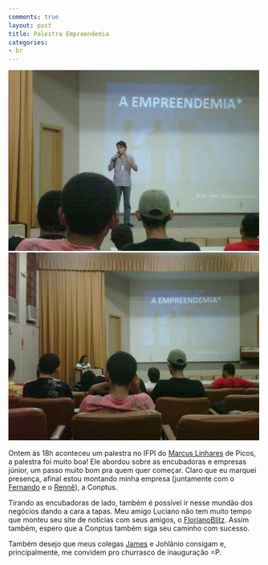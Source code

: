 ```yaml
---
comments: true
layout: post
title: Palestra Empreendemia
categories:
- br
---
```


<img src="assets/img/posts/empreendemia_1.jpg">

<img src="assets/img/posts/empreendemia_2.jpg">

Ontem às 18h aconteceu um palestra no IFPI do [Marcus Linhares](http://marcuslinhares.blogspot.com/) de Picos, a palestra foi muito boa! Ele abordou sobre as encubadoras e empresas júnior, um passo muito bom pra quem quer começar. Claro que eu marquei presença, afinal estou montando minha empresa (juntamente com o [Fernando](http://www.twitter.com/valterlles) e o [Rennê](http://www.twitter.com/oRenne)), a Conptus.

Tirando as encubadoras de lado, também é possível ir nesse mundão dos negócios dando a cara a tapas. Meu amigo Luciano não tem muito tempo que monteu seu site de notícias com seus amigos, o [FlorianoBlitz](http://florianoblitz.com/). Assim também, espero que a Conptus também siga seu caminho com sucesso.

Também desejo que meus colegas [James](http://jamessilva.com.br/) e Johlânio consigam e, principalmente, me convidem pro churrasco de inauguração =P.